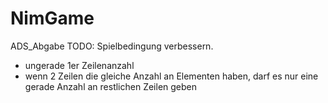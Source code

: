 # NimGame
ADS_Abgabe
TODO:
Spielbedingung verbessern.
  - ungerade 1er Zeilenanzahl
  - wenn 2 Zeilen die gleiche Anzahl an Elementen haben, darf es nur eine gerade Anzahl an restlichen Zeilen geben
